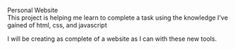 Personal Website
<br>This project is helping me learn to complete a task using the knowledge I've gained of html, css, and javascript

I will be creating as complete of a website as I can with these new tools.
